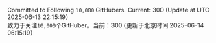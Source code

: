 Committed to Following `10,000` GitHubers. Current: <!-- FOLLOWING_COUNT -->300<!-- FOLLOWING_COUNT --> (Update at UTC <!-- LAST_UPDATED -->2025-06-13 22:15:19<!-- LAST_UPDATED -->)<br>
致力于关注`10,000`个GitHuber。当前：<!-- FOLLOWING_COUNT -->300<!-- FOLLOWING_COUNT --> (更新于北京时间 <!-- LAST_UPDATED_CST -->2025-06-14 06:15:19<!-- LAST_UPDATED_CST -->)
